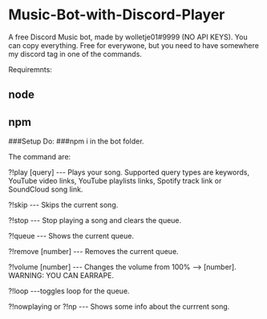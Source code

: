# Music-Bot-with-Discord-Player
A free Discord Music bot, made by wolletje01#9999 (NO API KEYS). You can copy everything. Free for everywone, but you need to have somewhere my discord tag in one of the commands.

Requiremnts:
## node
## npm

###Setup
Do:
###npm i
in the bot folder.

The command are:

?!play [query] --- Plays your song. Supported query types are keywords, YouTube video links, YouTube playlists links, Spotify track link or SoundCloud song link.

?!skip --- Skips the current song.

?!stop --- Stop playing a song and clears the queue.

?!queue --- Shows the current queue.

?!remove [number] --- Removes the current queue.

?!volume [number] --- Changes the volume from 100% --> [number]. WARNING: YOU CAN EARRAPE.

?!loop ---toggles loop for the queue.

?!nowplaying or ?!np --- Shows some info about the currrent song.
